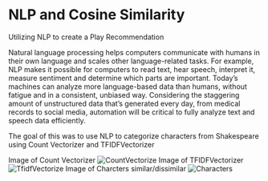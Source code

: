 # NLP and Cosine Similarity
 Utilizing NLP to create a Play Recommendation

Natural language processing helps computers communicate with humans in their own language and scales other language-related tasks. For example, NLP makes it possible for computers to read text, hear speech, interpret it, measure sentiment and determine which parts are important. Today’s machines can analyze more language-based data than humans, without fatigue and in a consistent, unbiased way. Considering the staggering amount of unstructured data that’s generated every day, from medical records to social media, automation will be critical to fully analyze text and speech data efficiently.

The goal of this was to use NLP to categorize characters from Shakespeare using Count Vectorizer and TFIDFVectorizer

Image of Count Vectorizer
![CountVectorize](https://user-images.githubusercontent.com/106100235/222502658-90428beb-91c3-4b3a-883f-44d0016f5d91.png)
Image of TFIDFVectorizer
![TfidfVectorize](https://user-images.githubusercontent.com/106100235/222502709-5520946a-de75-4ebb-ba9a-fe18cb398f3e.png)
Image of Charcters similar/dissimilar
![Characters](https://user-images.githubusercontent.com/106100235/222502810-5eb1dfe2-10d6-4077-aa81-98ae061f2b24.png)
